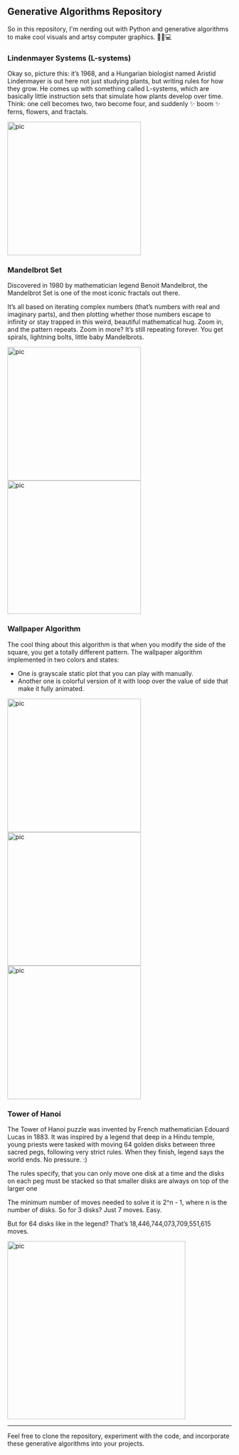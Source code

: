 ## Generative Algorithms Repository

So in this repository, I'm nerding out with Python and generative algorithms to make cool visuals and artsy computer graphics. 🧠🎨💻

### Lindenmayer Systems (L-systems)

Okay so, picture this: it’s 1968, and a Hungarian biologist named Aristid Lindenmayer is out here not just studying plants, but writing rules for how they grow. 
He comes up with something called L-systems, which are basically little instruction sets that simulate how plants develop over time. 
Think: one cell becomes two, two become four, and suddenly ✨ boom ✨ ferns, flowers, and fractals.

<img width="300" height="300" alt="pic" src="https://github.com/ladybuginthemug/algorithmical-patterns/assets/88084724/197e4ecd-2719-47a7-beea-88072fb3054a"/>


### Mandelbrot Set
Discovered in 1980 by mathematician legend Benoit Mandelbrot, the Mandelbrot Set is one of the most iconic fractals out there. 

It’s all based on iterating complex numbers (that’s numbers with real and imaginary parts), and then plotting whether those numbers escape to infinity or stay trapped in this weird, beautiful mathematical hug. Zoom in, and the pattern repeats. Zoom in more? It’s still repeating forever. 
You get spirals, lightning bolts, little baby Mandelbrots. 

<img width="300" height="300" alt="pic" src="https://github.com/ladybuginthemug/algorithmical-patterns/assets/88084724/11ac8ca4-955f-46e6-9899-1f392ff671e8"/>
<img width="300" height="300" alt="pic" src="https://github.com/ladybuginthemug/algorithmical-patterns/assets/88084724/2170b31f-6d18-4da7-8811-c27d739e26f4"/>


### Wallpaper Algorithm

The cool thing about this algorithm is that when you modify the side of the square, you get a totally different pattern.
The wallpaper algorithm implemented in two colors and states:

- One is grayscale static plot that you can play with manually. 
- Another one is colorful version of it with loop over the value of side that make it fully animated.

<img width="300" height="300" alt="pic" src="https://github.com/ladybuginthemug/algorithmical-patterns/assets/88084724/6e1aa1ad-d9ae-49cf-8c36-87cbc4d72e45"/>
<img width="300" height="300" alt="pic" src="https://github.com/ladybuginthemug/algorithmical-patterns/assets/88084724/aeedcae9-58bc-49cd-af0b-2491a86ce5b0"/>
<img width="300" height="300" alt="pic" src="https://github.com/ladybuginthemug/algorithmical-patterns/assets/88084724/2d96eb73-a23c-4d5b-842c-f516f800fbc5"/>



### Tower of Hanoi 

The Tower of Hanoi puzzle was invented by French mathematician Edouard Lucas in 1883. 
It was inspired by a legend that deep in a Hindu temple, young priests were tasked with moving 64 golden disks between three sacred pegs, following very strict rules. 
When they finish, legend says the world ends. No pressure. :)

The rules specify, that you can only move one disk at a time and the disks on each peg must be stacked so that smaller disks are always on top of the larger one

The minimum number of moves needed to solve it is 2^n - 1, where n is the number of disks.
So for 3 disks? Just 7 moves. Easy.

But for 64 disks like in the legend? That’s 18,446,744,073,709,551,615 moves.

<img width="400" height="400" alt="pic" src="https://github.com/ladybuginthemug/algorithmical-patterns/assets/88084724/76676cc0-4bb7-41ae-9ec4-7152347f42f6"/>


---

Feel free to clone the repository, experiment with the code, and incorporate these generative algorithms into your projects. 
